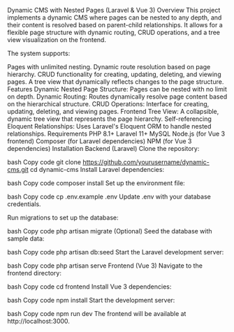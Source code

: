 Dynamic CMS with Nested Pages (Laravel & Vue 3)
Overview
This project implements a dynamic CMS where pages can be nested to any depth, and their content is resolved based on parent-child relationships. It allows for a flexible page structure with dynamic routing, CRUD operations, and a tree view visualization on the frontend.

The system supports:

Pages with unlimited nesting.
Dynamic route resolution based on page hierarchy.
CRUD functionality for creating, updating, deleting, and viewing pages.
A tree view that dynamically reflects changes to the page structure.
Features
Dynamic Nested Page Structure: Pages can be nested with no limit on depth.
Dynamic Routing: Routes dynamically resolve page content based on the hierarchical structure.
CRUD Operations: Interface for creating, updating, deleting, and viewing pages.
Frontend Tree View: A collapsible, dynamic tree view that represents the page hierarchy.
Self-referencing Eloquent Relationships: Uses Laravel's Eloquent ORM to handle nested relationships.
Requirements
PHP 8.1+
Laravel 11+
MySQL
Node.js (for Vue 3 frontend)
Composer (for Laravel dependencies)
NPM (for Vue 3 dependencies)
Installation
Backend (Laravel)
Clone the repository:

bash
Copy code
git clone https://github.com/yourusername/dynamic-cms.git
cd dynamic-cms
Install Laravel dependencies:

bash
Copy code
composer install
Set up the environment file:

bash
Copy code
cp .env.example .env
Update .env with your database credentials.

Run migrations to set up the database:

bash
Copy code
php artisan migrate
(Optional) Seed the database with sample data:

bash
Copy code
php artisan db:seed
Start the Laravel development server:

bash
Copy code
php artisan serve
Frontend (Vue 3)
Navigate to the frontend directory:

bash
Copy code
cd frontend
Install Vue 3 dependencies:

bash
Copy code
npm install
Start the development server:

bash
Copy code
npm run dev
The frontend will be available at http://localhost:3000.

